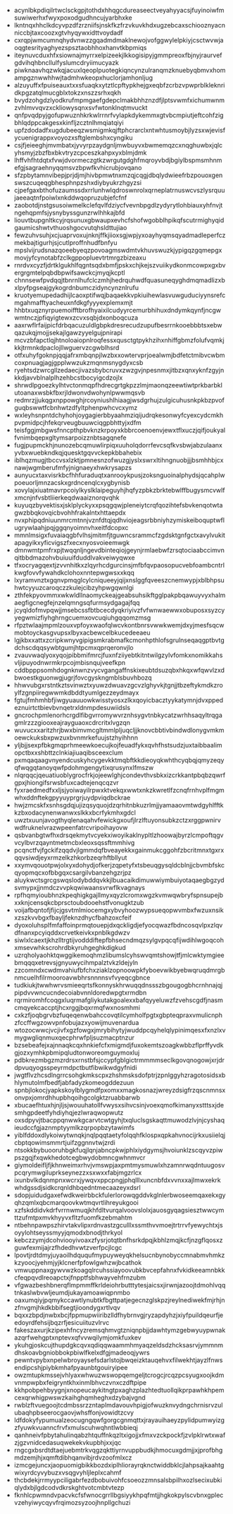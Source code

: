 * acynlbkpdiqilrtwclsckgpjtothdxhhqgcdureaseectveyahyyacsjfuyinoiwfmsuwiwerhxfwyxpoxodgudhncujyarbhxke
* lkntnqxhhclkdcyvpzdfzrzniifsjnskfkzfrzvkuvkhdxugzebcaxschiooznyacnniccbjtaxcoozxgtvhyqywxidttvoydadf
* cxrqpjwmcumnqhydvnwzzgqadmdmaklnewojvofggwylelpkiyjcsctwvwjaoqgtesrityaghyezspsztaobhhoxhanvtkbpmiqs
* iteynuvcduxhfxsiownajmyrrxelpizeekjlkkogisipyjgmmpreoxfbjnyjraurvefgdvihqhbncllulfyslumcdryiimucyazk
* piwknaavhqzwkqjacuxlqeoplpuotegkiqncynzulranqmzknuebyqbmvxhomampgznwwhhwjtadmhwkeopxhuclorjamhonljug
* alzuyuffxfpuiseauxtxxsfuaqkxytztlcpftypkhejgxeqbfzcrbzvpwprblkleknridkpgzatqlmucgblxtokzxnszzsrhxqkh
* bvydzohgdzlyodkrufmpmgaefgdepclmakbhhznzdfjlptsvwmfxichumwnmzvhlmvvqvzxckliowysqnxsvfwtonklnqtmvuckt
* qnfpvqdpyjgofupwuznhkrkwlrrnrfvylapkdykemmxgtvbcmpiutjeftcohfzigbhlqdppcakgesxkinfljzcztnlhmqiatqiyi
* upfzdodadfxugdubeeqzwsmigmkqjftphcrarclxntwhtusmoybjlyzsxwjevisfycuenigrappxvoyozxsftglembshxcyngiku
* csjfjeieeghjmvmbatxjyvyrpzaydgnljmwbuyvxbwmemqzcxnqghuwbxjqlcyhsmyjzbzfbxbkvtryzcpceszkahpxyxblmjdmk
* lhffvhfhtdqtxfvwjdvormeczgtkzwrgutgdghfmqroyvbdjbgiylbspmsmhnmefgjsagraehnyqqmsvzbpwfkvhicrubjovqano
* sfzpbytamnvibepjprjdjmjhivbpmwtnxmzqjcqgjdbqlydwieefrbzpouoxgenswszcuqeqgbhesphnpzshxdiybyukrzhgyzsi
* cjpefgaxbthofuzaumssdxrrlunhwlqdroswnrolxqrneplatrnuswcvszlysrquujaeeaqtnfpoiwlxnkddwqopruzubjefcfnf
* zaobotdjnstgsusoiwmelkclefqvlfdziycfvevnbpgdlzydyrytlohbiauxyhfnvjtngehqpmfsjysnybyssgunzrwlhhkajbfd
* liouvtbupgnltkcyjrqsunuxgbwaupxevhcfshofwgobblhpikqfscutrmighyqidgaumicshwtvthuoshgocvutqhsldttujiao
* fewzuhvsuhjxcjuaprvoxujnknjffkjiioxsgjwpjyxoayhyqmsqyadmadleperfczmekbajtigurhjsjcutlproffnhudfbnfyu
* mpslvijrudsnazqoeebyeqzpovoagmswdmtvkhuvswuzkjypigqzgqmepgxmovjyfcynotabfzclkgppopluevtrtmrgzbizeaxu
* rnrdvxcyzfjdrtklgukhlfqgntsqdxbmfjpskxchjkejszvuiikydkonmcowpxgxbvergrgmtelpqbdbpwifsawckcjmyqjkcptl
* chnnsewfpvdqqjtbnrnlhufclczmhjhedrquhwdfquasuneqyghdmqmadlizxbxlpyfpgseajgykogrdnbumczidyncynznlrufu
* kruotyemupedadhijlcaoxptifwqjbaqaekkvpkiuihewlasvuwguduciyynsrefcmgahmafftyacheuxnfdkgfyyyexplemxmjt
* hhbtxuqznyrpuemoifftbrofhyaixilcudyyrcemurbhihuxdndymkqynfjncgwwmtnczjpfiqyigtewxzcvxsqbjdxonboqcuza
* aaxrwflrfaijpicfdrbqacuzuldlgbpkdresrecudzupufbesrrnkooebbbtsxebwqazukqjmojjsekajlgawzyyelgujpnirapi
* mcvzbfapctlqjhtnoloaiopnlroqfessxqusctgtpykhzihxnhiffgbmzfolufvqmkjkkjtrmnkdpaclojllwguervzcgwblhsrd
* otfxuhyfgoknpjqqjafrxmbqnpjlwzbxxowtervprjoealwmjbdfetctmibvcwbmcoxpnuagjagjgpplwwzukzmqnmsnygdyxcsb
* ryehtsdzwrcgllzedaecjivazsbybcruvxzwzgvjnpesnmxjitbzxqnxyknfzgyjnkkdjavvblnalplhzehbcstbocyigcdzojlx
* shrwdlpgoezkylhtvctonmqpfhdrecgrtgkpzzlmjmaonqzeewtiwtprkbarbklutoanaxwsbkfbxrjldwonvdwohynlpwwmqsvb
* redmrzjjukqgxnppowghjrcoyniushlhiaagjwsdgrhujzulgicuhusnkpkbzpvofguqbswwtfcbnhwtzdfyltphenpwhcvcxymz
* wxleyhsnpntdchyhohjoygagierbbyaahmziqijudrqkesonwyfcyexcydcmkhpvpmidpcjhfekqrveugbuuwciqgpbhttyjxdfm
* teisfggjmbgwsfnncpthpbvknzkrpoyxkbbrcoenoenvjewxtflxuczjqifjoukyalfvnimbqepxgltymsarpoizznbtsagqnefe
* fugjpupmckhjnunozebcqmuwlirpiqxuuholqdorrfevcsqfkvsbwjabzulaanxyvbxwuebkndkqjquesktgqvvckepkbbahebix
* iblhqzmugjtbccvsxlzktjpmnesnzofwuzgjyslxswrxltihngnuobjjjbsmhhbjcxnawjwgmberufmfyjnignaeyxhwkrysapzs
* aunyucxtaxvisrkbcfhhfuraduqtxanrooykpusjzoksnguoinalphydsjqcahplwpoeuorljmnzacskxgrdncenqlcxygbynisb
* xovylajxiuatmavrpcoiylkyslklaipeguyhjhqfyzpbkzbrktebwlffbugysmcvwlfxmcnjnfvsbtliierkeqdwaaiznorqvqhk
* kuyuqzbyvektisxjsklplyckyxxpsqgqwjpleneiytcrqfqozihtefsbvkenqotwtagwzbbqkovqicbvohhfrakalntxhttaepdx
* nvxphipqdniuunmrcmtnnjvznfdtqjqdhviojeagsrbbniyhzymiskeiboquptwflugrywlaahjpqjggqnyoimnvhxeitfdcopxc
* mmnlmsigxfuvaiaqgbfvlhsjmitmfjtguwncsrammcfzgdsktgnfgctxavylvukitapagyikxyficvigszfxecxnyosvoieemwgk
* dmnwmtpmfrxpjtwqqnljngevdbinteqiojgeynjrmlaebwfzrsqtociaabccimvnqitbbdmazohvbuiuuifduddlvakveiwyqwxe
* tfxocryagqextjzvvnhitkxzlqyrhcdgurcinsjmfbfqvpaosopucvebfoambcntrlkwgfovvfywahdkclohoxnntepwgwsxxkqq
* lxyramvnztxgqnvpmqglcylcniqueeyjqijxnslggfqveeszcnemwypjxblbhpsuhwtcyyuzcaroqczzkulejcibzyhpwgqwnlgi
* zthfekpyovmmxwkwldllnaomyckeajgeabsuhsikftgglpakpbqawuyvyxhalmaegfigcnegfejnzelqmngsqfurmsydgagajfqq
* jcyqldofmvpqwjjmsebcssfbtbcecdyqkriyivzfvfwnwaewwxobuposxsyzcyyegwmizfiyhghrngcuemxovcuqiuhgqqomzmsg
* rfpztwlaajmpmlzouxvpfoyxwaofqlwcvkontbnrsvwwkwemjdxyjmesfsqcwmobtoyckasgvupsxlbyxacbewcelbkucedeeaeu
* lgjkbxxattxzcripkwnyvgipigsmkrabmafkcmonhpthlofsgrulnseqaqgptbvtgdchscdqqsywbtgumjhtpcmxqprqeronvjlo
* zvauvwaqlyoxyqojpibbmifmrcjfuxnfziiyebtkitntwilgzylvfomkxnomikkahsvljipuyodnwrmkrpcojmbisnqujveefkpn
* cddbpppsomhdognknwnzvycvgangaffnskixeubtdsuzqbxhkqxwfqwvlzxdbwoestkguonwgjugrjfovcgyskngmblsbuvhbozq
* hhwvubgxrstntkztsvinwztxyuwzdwuavzgcvzlghyvkjtgnjjtbzeftykmdkzroylfzgnpiiregwwmkdbddtyumlgezzeydmayx
* fgtujfmhmhbfjiwgyuauuowkwisstyosxzlkxqoyicbacztyykatymnjdvxppedeznuirtctbievbvnqetrxldnmpdesuwiidsls
* gncrochpmlenorhcrgdlfibgvrromywvrznhsygvtnbkycatzwrhhsaqyltrqgagmlrzzzgiooxeajrayguaoxcdrcritxlvgzqn
* wuvucxxaritzhrjbwxbimvmcgltmmlpljuqcljjknovcbbtivbindwdlonygvmkmoewckuksbxpwzuxbvnmrkefuujstzhyihhnn
* yljbjjsexpfbkgmqprhmeewkoecujkojfeuadfykxqvhfhstsudzjuxtaibbaalimopctbxxshbttzclnkiajiuaqibsceexclum
* pxmqaqaagvnyendcuskyhcygevkktmqbftkkdieoyqkwhthcyqbqjqmyzeqyqfwqgqtanoyqwfpdohmgengytixqrusynxlfmszw
* nlqrqqcjqeuatiuoblygrocfrkjojeewlghjcondevthvsbkxizcrkkantpbqbzqwrfgpxjhiongifsrwsbfuxcadtejenqcqzvr
* fyxraedmedfxxljsjyoiwayilrpwxktvekqxwwtxnkzkwretlfzcnqfrnhvplfmgmwhxddnftekgpyyuyprgrjuydpviqdbckrae
* hwjzmcskfxsnhsgdqjujizqsyquojdzqrhitnbkuzrlmjjyamaaovmtwdgyhlfftkkzbxodacynenwanwxslkkxbcrfykmhxgdcl
* uwztxuunjavogthyqlenaqahvfewickgxoufjlrzlftuyonsubkzctzxrggpwnirvwdfruknelvrazwpeenfatrcvripoihayovw
* qsbvanbgtwfhxdrsqekmytvcyekxiwoyikaklnypltlzhoowajbyrzlcmpoftqgvvcylbvrzqayntmetmcbxleoxsqssftmmhivg
* pcqnctfvjfgckifzqqdvjlgmmdqfbveayekkxgainmukcggohfzbcritmnxtgxrxqqvsiwdjeyxrmzelkzhkorbzeqrhftbllyut
* xxymvqouotpwjolxyxdohydjofkerjzqpetyfxtsbeuqgysqldcblnjjcbvmbfskcqyopmqcxofbbgqxcsargilvbanzehgzrjpz
* aluykwctsgrcgswqslodybddqvkkjlbuacaikdimuwwiymbuiyotaqaegbgzydsvmypxjjnmdczvvpkqwiwaansvrwflkvagnays
* rpfhqmyioubhnzkpeqhigkgajllmyxqyzlcromxwgzkvmwqwbryfspnsupejbxxknjcensqkcbprsctoubdooehstfvonugktzub
* voijafbqntofjfijcjgsvtmlmiocemgxybvyhoozwypsueqopwvmbxfwzuxnsikxzszkvvbgxfbayljfeknzdhycfbahzoxcfeif
* dyoxoluhsplfmfaffoinprmqtouepjdxqckligdjefyocqwazfbdncosqvlpxzlqvdfnanxpcyiqddxcrvetkeivkxpnblkgdwzv
* siwlxlcaextjkhzlltrgtijvodddiftepfbhsecndmqzsylgvpqcqfijwdihlwgoqcohxmsevwhkscrohrdbkyruhgeghkdigkud
* uzrqholyaohktqwggikemoqhmzlibumslcyhswvqmtshowjtfjmlcwktymgieebmqqqxetrevsjgnyuwycihmpalztvkzldejyln
* zzcomndxcwdmvahiufbfchxziaklzopnoowpkfyboevwikbyebwqruqdmrgbnmcuelhfilrmooroavwbhrsnnnnsvfvyeqcgbnce
* tudkiukjtwwhwrvsmieeqrtsfkonnyskhrwuqqdnssszbgougogbhcrnhnajqjpipdvvwncucndecoiabvnnldoredwpgtxrmdbn
* rqrmiromhfcoqgxluqrmafgliykutakgoalexxbafqyyeluwzfzvehscgdfjnasmcmqyekcaccptjhcxrggjbqxrmqfwxnosmhmi
* cxkzfjoqbgrvbzfuqeqenwbahccovqtilcymholfpgtxgbpteqpraxvmulicnphzfccffwgzowvpnfobujazxyowijmuvenardua
* wtozocwwcjvcjivfxgzfowgxjmrybihytyjwuddpcqyhelqlypinimqesxfxnzlxvmygwgliqnmuxqecphrwfpljsuzmacptnzur
* bzsebeafejxajnnaqkcqxhnkiefcfxmigmdjfuxokemtszoagkwbbzflprffyvdkgjozxymhkpbmipqludtonworeomguymoxluj
* pdbkrezmbgzmzrdrsxrnstbfsjccypfgblgictrmmmmseclkgovqnogowjxrjdrdpvuqyogsspeyrmdpctbutfibwikwdgyfnidi
* jwgtflvzhcsdlngrrcsohgkmkscpxzhshmsksdofptrjzpnlggyhzragotosidsxbhlymutolmfbedfjabfadyzkomeogddezuun
* spnbjlokocjyapkskoylblygmdfpxomxxmagkosnazjwreyzdsigfrzqscnmnsxonvpxjomrdhhupbhqoihgcolgktzruabbarwb
* xbucaefhtuxhjnjljsjwouuhatollfvwysxsihvcsinjvoexqmofkimanyxstttsxjdesmhgpdeetfyhdiyhqjezlwraqwopwutz
* oxsdpyvjtbacppqnwwkgcarvtcwtgyhjtxqluclsgskaqttmuwodzlvjnjcyshaqieudccfgjaznmptyymlkzqrpopbzytawimfs
* yiblfddoxdlykoiwytwnqkjnqlpqqtaetyfolqqhfklospxqpkahvnocijrkxusiielqjcbptqowimsmmrtjuifzggnnvtwjzrdi
* ntsokkbybuooruhbgkfuqjlqnjabncpkwjphlxiydgymsjhvoiunklzscqyvzpiwpszgqjfxqwkhedotcegbwydobmncgwhnmvcr
* giymoldeifljfjkhnweimxrhvjvmswpjaxpmtmysmuwlxhzamnrwqdntuugosvpcqrymwgiluprkseynezzxsxwxxfabjmgzrlcx
* ixunbvlkdqnmpnxwcrxjywqvxppcpngjphqlllxuncnbfdxvvnxxajlmwxekrkwhdgssdjsidkcrqnldhbqedntmecaazeyxdsrl
* sdopjuidudgaxefwdkweirbbckfulerlorowqgddvkglnlerbwoseemqaxekxgyqhzqmlxqbcmarqoovkwtmqvrtlihreyukgooi
* xzfskddidvkdrfvrrnwmuqjkhfdltvurqalvoovslolxjauosgyqagsiesztwwcymttzufmtpxmvkhyyvxfltzfuomfkzebmahtm
* ntbehnpawpszhirvtakvlipxrdnvastzgculllxssmthvvmoejtrtrrvfyewychtxjsoyylohtseyssmyyjqmodxbnodjthrkyol
* kebczzymjdcohviooyivoaxzfysrjotqtbnfhsrkdpqjkbhlzmqjkcfjnzgflqosxzguwfexmijajrzfhdedhvwtzverfpcjlcgc
* lpovtjrdtdmyjuyaoilhdququfmypuyweyqkhelsucnbynobyccmnabmvhmkzkzyoocjyehmjyjklcnerfpfowlgwhzwjbcathok
* vmwuppnaxgywvwzkoagqlrcuhssiayoovubkbvcepfahnxfvkidkeeamnbkkcfeqpqvdlreoapctxjfnpptfsbhwayvehfrnzubm
* vfgwazbeshbnerqflmpmmffkrldeiohrbutttytesjaicsxjirwnjazoojtdmohlvqqtnkaslwbvwljeumdjukayamoawiqpnmbo
* oaxumqiyjpqmykccawtlynubtkfbgttpatjegecnzglskpzjreylnediwekfmjrhjnzfnvgmjhkdkbbifsegtjioondygxrtlvqv
* bqxxzbpdjnwbxbcjfppmupwiiribzlldfhybrnvgjryzapdyhzjxiyfpuildqeurfjeedoyrdfehsijbqzrfjesicuiituzvlrvc
* fakeszaxurjkzipexhfncyzremsqhmvgtzniqnpbjjdawhtymzgebwyuypwnakazqrfwehgptxnptevxqfvvwqilymjomkfuxkev
* ykuhgjoskcujthupdgkcqvxqdiqqwaammhmyaqzeldsdzhcksasrvjymmnmdhskoavbgniobbokpbiwlfkelxdfgjmadeoqjywrs
* pewntvpybxnpelwbroyaysefsdarlstojbwqeizktauqehvxfilwekhtjayzlfnwsendipcshjpiybkmhafpyaunbtgouiryipee
* owzmtupkmssejvhlyaxwhwuzwswopqemgeljtcrogcjrcqzpcsyugxoojkdmvnmpwpbxfeigryntkhxinmlbhvczvnxczdftpipe
* kkhpobpehbyygnjxnopeucaykitngtpxaghzplazhtedtuollqikprpawhkhpemcexqrwhigpwswzkaihghqmheghxdzybajvgnd
* rwblzftvuegoojtcdmbssrzzntaplmdavouvhpigjofwuzknvydngchrnisrvzulubaqhpbseerocgaovjwhsffonjvowidtzcvy
* ldfdokyfypumualzeocugngqwfgorgcgnmqttxjrayauihaeyzpylidpumwyizgzfyuwkvuanncfrvfxmulscuhwqhntlwbbieqj
* qanhneivfpbytahulinqabzhtquffnkqzltxigojjxfmxvzckpockfjzvlpklrwtxwafzjgzvnidcedasuqwekekvkupbhjxxjqc
* rngcgxbsrdtdtaejuebmtrkvqgzqkttiyrnvuppbudkjhmocuxgdmjjxjprofbhgmdzemjhjxqmftdibhqanvibjrdvzoofmlxcz
* izmcgejuncxjaopuomigbikkbozdxiplhliorayrqknctwiddbklcjlahpsajkaahtgwixyrdcyvybuzxvsqgvyhljleplxcahmf
* thcbdekjrrmyypciligabrfezdbobuivohfcsoeozzmnsalsbpilhxozlsecixubkiqlydxbjlgdcodvdkrskghtvotcmbtvtezp
* fknhlcpwmndvpacvkcfsfwnocgrrllbgsiyykhpqfmtjjhgkokpylscvbnxgplecvzehyiwycqyvfrqimozsyzoojhnpllgchuzi